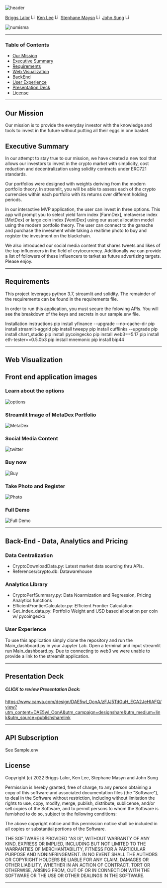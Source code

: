 ![header](https://capsule-render.vercel.app/api?type=waving&color=gradient&width=1000&height=200&section=header&text=NUMISMA&fontSize=30&fontColor=black)


<!-- header is made with: https://github.com/kyechan99/capsule-render -->

[Briggs Lalor](https://www.linkedin.com/in/briggsclalor/) [<img src="https://cdn2.auth0.com/docs/media/connections/linkedin.png" alt="LinkedIn -  Briggs Lalor" width=15/>](https://www.linkedin.com/in/briggsclalor/)
[Ken Lee](https://www.linkedin.com/in/kenkwlee) [<img src="https://cdn2.auth0.com/docs/media/connections/linkedin.png" alt="LinkedIn -  Ken Lee" width=15/>](https://www.linkedin.com/in/kenkwlee)
[Stephane Maysn](https://www.linkedin.com/in/stephane-masyn-35b16817a/) [<img src="https://cdn2.auth0.com/docs/media/connections/linkedin.png" alt="LinkedIn -  Staphane Masyn" width=15/>](https://www.linkedin.com/in/stephane-masyn-35b16817a/)
[John Sung](https://linkedin.com/in/john-sung-3675569) [<img src="https://cdn2.auth0.com/docs/media/connections/linkedin.png" alt="LinkedIn -  John Sung" width=15/>](https://linkedin.com/in/john-sung-3675569/)
                                                             
![numisma](Images/Numisma.PNG)

---

### Table of Contents

* [Our Mission](#our-mission)
* [Executive Summary](#executive-summary)
* [Requirements](#requirements)
* [Web Visualization](#visualization)
* [BackEnd](#data)
* [User Experience](#user-experience)
* [Presentation Deck](#Presentation-Deck)
* [License](#license)  

---

## Our Mission

Our mission is to provide the everyday investor with the knowledge and tools to invest in the future without putting all their eggs in one basket.

## Executive Summary

In our attempt to stay true to our mission, we have created a new tool that allows our investors to invest in the crypto market with simplicity, cost reduction and decentralization using solidity contracts under ERC721 standards. 

Our portfolios were designed with weights deriving from the modern portfolio theory. In streamlit, you will be able to assess each of the crypto currencies within each portfolio with its returns over different holding periods. 

In our interactive MVP application, the user can invest in three options. This app will prompt you to select yield farm index [FarmDex], metaverse index [MetDex] or large coin index [VentiDex] using our asset allocation model using the modern portfolio theory. The user can connect to the ganache and purchase the invesment while taking a realtime photo to buy and register the investment on the blackchain.

We also introduced our social media content that shares tweets and likes of the top influencers in the field of crytocurrency. Additionally we can provide a list of followers of these influencers to tarket as future advertizing targets. Please enjoy. 



---

## Requirements

This project leverages python 3.7, streamlit and solidity. The remainder of the requirements can be found in the requirements file.

In order to run this application, you must secure the folowing APIs. You will see the breakdown of the keys and secrets in our sample.env file.

Installation instructions
pip install yfinance --upgrade --no-cache-dir
pip install streamlit-aggrid
pip install tweepy
pip install cufflinks --upgrade
pip install chart_studio
pip install pycoingecko
pip install web3==5.17
pip install eth-tester==0.5.0b3
pip install mnemonic
pip install bip44
 
---

## Web Visualization

## Front end application images

### Learn about the options
![options](Images/learn_option.PNG)

### Streamlit Image of MetaDex Portfolio
![MetaDex](Images/MetaDex.PNG)

### Social Media Content
![twitter](Images/twitter.PNG)

### Buy now
![Buy](Images/Buying_demo.gif)

### Take Photo and Register
![Photo](Images/Register_demo.gif)

### Full Demo
![Full Demo](Images/Full_demo.gif)

---
## Back-End - Data, Analytics and Pricing 
### Data Centralization
- CryptoDownloadData.py: Latest market data sourcing thru APIs.
- References/crypto.db: Datawarehouse 
### Analytics Library
- CryptoPerfSummary.py: Data Noarmization and Regression, Pricing Analytics functions
- EfficientFrontierCalculator.py: Efficient Frontier Calculation
- Get_index_data.py: Portfolio Weight and USD based allocation per coin w/ pycoingecko

### User Experience
To use this application simply clone the repository and run the Main_dashboard.py in your Jupyter Lab. Open a terminal and input streamlit run Main_dashboard.py. Due to connecting to web3 we were unable to provide a link to the streamlit application.

---

## Presentation Deck

##### CLICK to review Presentation Deck:
https://www.canva.com/design/DAE5wI_OonA/zFJJ5TdGuH_ECA2JeHIAFQ/view?utm_content=DAE5wI_OonA&utm_campaign=designshare&utm_medium=link&utm_source=publishsharelink

---
## API Subscription
See Sample.env

## License

Copyright (c) 2022 Briggs Lalor, Ken Lee, Stephane Masyn and John Sung

Permission is hereby granted, free of charge, to any person obtaining a copy
of this software and associated documentation files (the "Software"), to deal
in the Software without restriction, including without limitation the rights
to use, copy, modify, merge, publish, distribute, sublicense, and/or sell
copies of the Software, and to permit persons to whom the Software is
furnished to do so, subject to the following conditions:

The above copyright notice and this permission notice shall be included in all
copies or substantial portions of the Software.

THE SOFTWARE IS PROVIDED "AS IS", WITHOUT WARRANTY OF ANY KIND, EXPRESS OR
IMPLIED, INCLUDING BUT NOT LIMITED TO THE WARRANTIES OF MERCHANTABILITY,
FITNESS FOR A PARTICULAR PURPOSE AND NONINFRINGEMENT. IN NO EVENT SHALL THE
AUTHORS OR COPYRIGHT HOLDERS BE LIABLE FOR ANY CLAIM, DAMAGES OR OTHER
LIABILITY, WHETHER IN AN ACTION OF CONTRACT, TORT OR OTHERWISE, ARISING FROM,
OUT OF OR IN CONNECTION WITH THE SOFTWARE OR THE USE OR OTHER DEALINGS IN THE
SOFTWARE.

---


